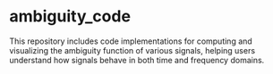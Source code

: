 # ambiguity_code
This repository includes code implementations for computing and visualizing the ambiguity function of various signals, helping users understand how signals behave in both time and frequency domains.
